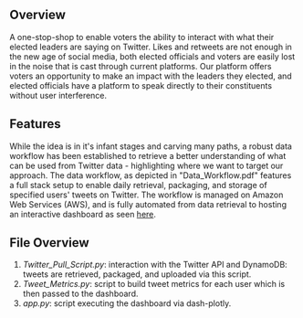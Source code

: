 ## Overview
A one-stop-shop to enable voters the ability to interact with what their elected leaders are saying on Twitter. Likes and retweets are not enough in the new age of social media, both elected officials and voters are easily lost in the noise that is cast through current platforms. Our platform offers voters an opportunity to make an impact with the leaders they elected, and elected officials have a platform to speak directly to their constituents without user interference.

## Features
While the idea is in it's infant stages and carving many paths, a robust data workflow has been established to retrieve a better understanding of what can be used from Twitter data - highlighting where we want to target our approach. The data workflow, as depicted in "Data_Workflow.pdf" features a full stack setup to enable daily retrieval, packaging, and storage of specified users' tweets on Twitter. The workflow is managed on Amazon Web Services (AWS), and is fully automated from data retrieval to hosting an interactive dashboard as seen [here](http://52.204.49.146:8050/). 

## File Overview

1. *Twitter_Pull_Script.py*: interaction with the Twitter API and DynamoDB: tweets are retrieved, packaged, and uploaded via this script.
2. *Tweet_Metrics.py*: script to build tweet metrics for each user which is then passed to the dashboard.
3. *app.py*: script executing the dashboard via dash-plotly.
